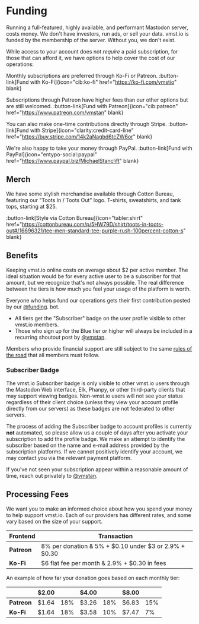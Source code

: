 # Funding

Running a full-featured, highly available, and performant Mastodon server, costs money.
We don't have investors, run ads, or sell your data.
vmst.io is funded by the membership of the server.
Without you, we don't exist.

While access to your account does not _require_ a paid subscription, for those that can afford it, we have options to help cover the cost of our operations:

Monthly subscriptions are preferred through Ko-Fi or Patreon.
:button-link[Fund with Ko-Fi]{icon="cib:ko-fi" href="https://ko-fi.com/vmstio" blank}

Subscriptions through Patreon have higher fees than our other options but are still welcomed.
:button-link[Fund with Patreon]{icon="cib:patreon" href="https://www.patreon.com/vmstan" blank}

You can also make one-time contributions directly through Stripe.
:button-link[Fund with Stripe]{icon="clarity:credit-card-line" href="https://buy.stripe.com/14k2aNagbd6tcZW6or" blank}

We're also happy to take your money through PayPal.
:button-link[Fund with PayPal]{icon="entypo-social:paypal" href="https://www.paypal.biz/MichaelStanclift" blank}

## Merch

We have some stylish merchandise available through Cotton Bureau, featuring our "Toots In / Toots Out" logo.
T-shirts, sweatshirts, and tank tops, starting at $25.

:button-link[Style via Cotton Bureau]{icon="tabler:shirt" href="https://cottonbureau.com/p/5HW79D/shirt/toots-in-toots-out#/16696321/tee-men-standard-tee-purple-rush-100percent-cotton-s" blank}

## Benefits

Keeping vmst.io online costs on average about $2 per active member.
The ideal situation would be for every active user to be a subscriber for that amount, but we recognize that's not always possible.
The real difference between the tiers is how much you feel your usage of the platform is worth.

Everyone who helps fund our operations gets their first contribution posted by our <a rel="me" href="https://vmst.io/@funding">@funding</a>. bot.

* All tiers get the "Subscriber" badge on the user profile visible to other vmst.io members.
* Those who sign up for the Blue tier or higher will always be included in a recurring shoutout post by <a rel="me" href="https://vmst.io/@vmstan">@vmstan</a>.

Members who provide financial support are still subject to the same [rules of the road](/rules) that all members must follow.

### Subscriber Badge

The vmst.io Subscriber badge is only visible to other vmst.io users through the Mastodon Web interface, Elk, Phanpy, or other third-party clients that may support viewing badges.
Non-vmst.io users will not see your status regardless of their client choice (unless they view your account profile directly from our servers) as these badges are not federated to other servers.

The process of adding the Subscriber badge to account profiles is currently **not** automated, so please allow us a couple of days after you activate your subscription to add the profile badge.
We make an attempt to identify the subscriber based on the name and e-mail address provided by the subscription platforms.
If we cannot positively identify your account, we may contact you via the relevant payment platform.

If you've not seen your subscription appear within a reasonable amount of time, reach out privately to [@vmstan](https://vmst.io/@vmstan).

## Processing Fees

We want you to make an informed choice about how you spend your money to help support vmst.io.
Each of our providers has different rates, and some vary based on the size of your support.

| **Frontend**        | **Transaction**                                            |
|---------------------|------------------------------------------------------------|
| **Patreon**         | 8% per donation & 5% + $0.10 under $3 or 2.9% + $0.30      |
| **Ko-Fi**           | $6 flat fee per month & 2.9% + $0.30 in fees               |

An example of how far your donation goes based on each monthly tier:

|             | **$2.00** |          | **$4.00** |          | **$8.00** |     |
|-------------|-----------|----------|-----------|----------|-----------|-----|
| **Patreon** | $1.64     | 18%      | $3.26     | 18%      | $6.83     | 15% |
| **Ko-Fi**   | $1.64     | 18%      | $3.58     | 10%      | $7.47     | 7%  |
